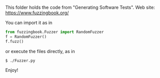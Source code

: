 This folder holds the code from "Generating Software Tests".
Web site: https://www.fuzzingbook.org/

You can import it as in

```python
from fuzzingbook.Fuzzer import RandomFuzzer
f = RandomFuzzer()
f.fuzz()
```
	
or execute the files directly, as in

```shell
$ ./Fuzzer.py
```

Enjoy!	
